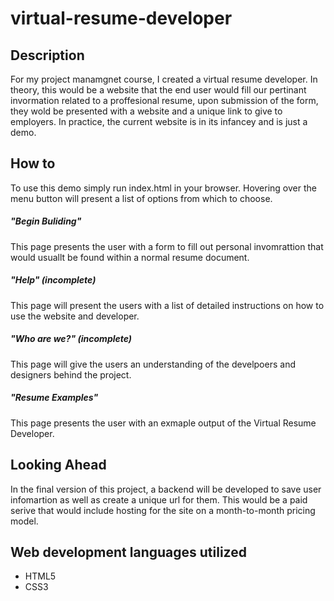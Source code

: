 # virtual-resume-developer

## Description
For my project manamgnet course, I created a virtual resume developer. In theory, this would be a website that the end user would fill our pertinant invormation related to a proffesional resume, upon submission of the form, they wold be presented with a website and a unique link to give to employers. In practice, the current website is in its infancey and is just a demo.  

## How to
To use this demo simply run index.html in your browser. Hovering over the menu button will present a list of options from which to choose. 
##### "Begin Buliding" 
This page presents the user with a form to fill out personal invomrattion that would usuallt be found within a normal resume document.
##### "Help" (incomplete)
This page will present the users with a list of detailed instructions on how to use the website and developer. 
##### "Who are we?" (incomplete)
This page will give the users an understanding of the develpoers and designers behind the project. 
##### "Resume Examples"
This page presents the user with an exmaple output of the Virtual Resume Developer.

## Looking Ahead
In the final version of this project, a backend will be developed to save user infomartion as well as create a unique url for them. This would be a paid serive that would include hosting for the site on a month-to-month pricing model. 

## Web development languages utilized
* HTML5
* CSS3
